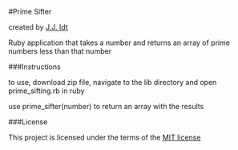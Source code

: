 #Prime Sifter

created by [J.J. Idt](https://github.com/jjidt)

Ruby application that takes a number and returns an array of prime numbers less than that number

###Instructions

to use, download zip file, navigate to the lib directory and open prime_sifting.rb in ruby

use prime_sifter(number) to return an array with the results

###License

This project is licensed under the terms of the [MIT license](http://mit-license.org/)
